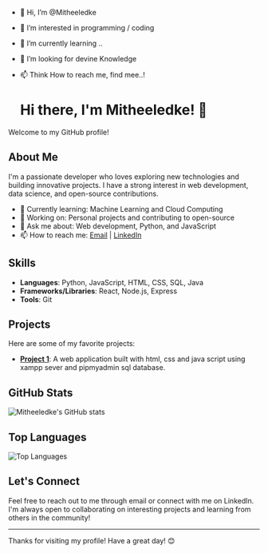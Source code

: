 - 👋 Hi, I’m @Mitheeledke
- 👀 I’m interested in programming / coding
- 🌱 I’m currently learning ..
- 💞️ I’m looking for devine Knowledge
- 📫 Think How to reach me, find mee..!

  # Hi there, I'm Mitheeledke! 👋

Welcome to my GitHub profile!

## About Me

I'm a passionate developer who loves exploring new technologies and building innovative projects. I have a strong interest in web development, data science, and open-source contributions. 

- 🌱 Currently learning: Machine Learning and Cloud Computing
- 💼 Working on: Personal projects and contributing to open-source
- 💬 Ask me about: Web development, Python, and JavaScript
- 📫 How to reach me: [Email](mailto:mitheeledke@example.com) | [LinkedIn](https://www.linkedin.com/in/mitheeledke)

## Skills

- **Languages**: Python, JavaScript, HTML, CSS, SQL, Java
- **Frameworks/Libraries**: React, Node.js, Express
- **Tools**: Git 

## Projects

Here are some of my favorite projects:

- **[Project 1](https://github.com/Mitheeledke/E-HealthMate)**: A web application built with html, css and java script using xampp sever and pipmyadmin sql database.

## GitHub Stats

![Mitheeledke's GitHub stats](https://github-readme-stats.vercel.app/api?username=Mitheeledke&show_icons=true&theme=radical)

## Top Languages

![Top Languages](https://github-readme-stats.vercel.app/api/top-langs/?username=Mitheeledke&layout=compact&theme=radical)

## Let's Connect

Feel free to reach out to me through email or connect with me on LinkedIn. I'm always open to collaborating on interesting projects and learning from others in the community!

---

Thanks for visiting my profile! Have a great day! 😊

<!---
Mitheeledke/Mitheeledke is a ✨ special ✨ repository because its `README.md` (this file) appears on your GitHub profile.
You can click the Preview link to take a look at your changes.
--->
